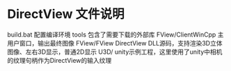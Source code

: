 # DirectView 文件说明
build.bat   配置编译环境
tools       包含了需要下载的外部库
FView/ClientWinCpp    主用户窗口，输出最终图像
FView/FView DirectView  DLL源码，支持渲染3D立体图像、左右3D显示，普通2D显示
U3D/   unity示例工程，这里使用了unity中相机的纹理句柄作为DirectView的输入纹理
